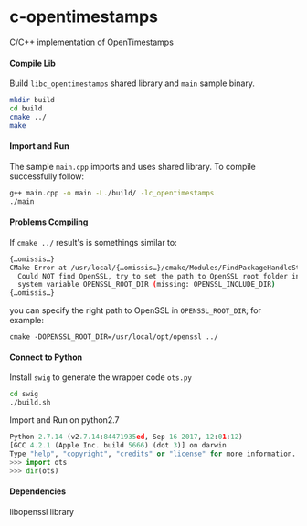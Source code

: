 # c-opentimestamps
C/C++ implementation of OpenTimestamps

#### Compile Lib
Build `libc_opentimestamps` shared library and `main` sample binary.
```bash
mkdir build
cd build
cmake ../
make
```

#### Import and Run
The sample `main.cpp` imports and uses shared library.
To compile successfully follow:
```bash
g++ main.cpp -o main -L./build/ -lc_opentimestamps
./main
```

#### Problems Compiling
If `cmake ../` result's is somethings similar to:
```bash
{…omissis…}
CMake Error at /usr/local/{…omissis…}/cmake/Modules/FindPackageHandleStandardArgs.cmake:137 (message):
  Could NOT find OpenSSL, try to set the path to OpenSSL root folder in the
  system variable OPENSSL_ROOT_DIR (missing: OPENSSL_INCLUDE_DIR)
{…omissis…}
```

you can specify the right path to OpenSSL in `OPENSSL_ROOT_DIR`; for example:
```
cmake -DOPENSSL_ROOT_DIR=/usr/local/opt/openssl ../
```

#### Connect to Python
Install `swig` to generate the wrapper code `ots.py`
```bash
cd swig
./build.sh
```

Import and Run on python2.7
```python
Python 2.7.14 (v2.7.14:84471935ed, Sep 16 2017, 12:01:12)
[GCC 4.2.1 (Apple Inc. build 5666) (dot 3)] on darwin
Type "help", "copyright", "credits" or "license" for more information.
>>> import ots
>>> dir(ots)
```

#### Dependencies
libopenssl library

